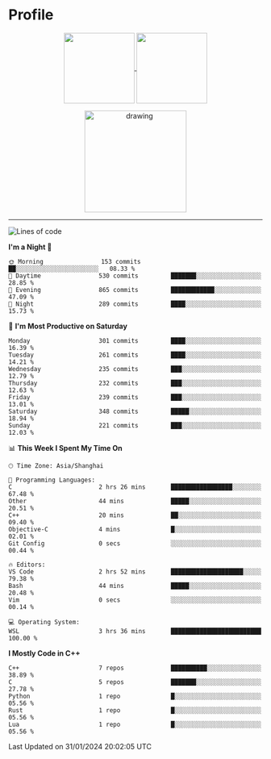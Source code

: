 # Profile

<p align="center">
  <a href="https://github.com/SourVoice">
    <img
      align="center"
      height="140em"
      src="https://github-readme-stats.vercel.app/api?username=SourVoice&show_icons=true&include_all_commits=true&count_private=true&theme=tokyonight"
    />
  </a>
  <a href="https://github.com/SourVoice">
    <img
      align="center"
      height="140em"
      src="https://github-readme-stats.vercel.app/api/top-langs/?username=SourVoice&show_icons=true&include_all_commits=true&count_private=true&layout=compact&theme=tokyonight"
    />
  </a>
</p>

<p align="center">
   <a href="https://github.com/SourVoice">
    <img
      align="center"
      height="202em"
      alt="drawing"
      src="https://activity-graph.herokuapp.com/graph?username=SourVoice&theme=react-dark"
    />
  </a>
</p>

---
<!--START_SECTION:waka-->
![Lines of code](https://img.shields.io/badge/From%20Hello%20World%20I%27ve%20Written-1.6%20million%20lines%20of%20code-blue)

**I'm a Night 🦉** 

```text
🌞 Morning                153 commits         ██░░░░░░░░░░░░░░░░░░░░░░░   08.33 % 
🌆 Daytime                530 commits         ███████░░░░░░░░░░░░░░░░░░   28.85 % 
🌃 Evening                865 commits         ████████████░░░░░░░░░░░░░   47.09 % 
🌙 Night                  289 commits         ████░░░░░░░░░░░░░░░░░░░░░   15.73 % 
```
📅 **I'm Most Productive on Saturday** 

```text
Monday                   301 commits         ████░░░░░░░░░░░░░░░░░░░░░   16.39 % 
Tuesday                  261 commits         ████░░░░░░░░░░░░░░░░░░░░░   14.21 % 
Wednesday                235 commits         ███░░░░░░░░░░░░░░░░░░░░░░   12.79 % 
Thursday                 232 commits         ███░░░░░░░░░░░░░░░░░░░░░░   12.63 % 
Friday                   239 commits         ███░░░░░░░░░░░░░░░░░░░░░░   13.01 % 
Saturday                 348 commits         █████░░░░░░░░░░░░░░░░░░░░   18.94 % 
Sunday                   221 commits         ███░░░░░░░░░░░░░░░░░░░░░░   12.03 % 
```


📊 **This Week I Spent My Time On** 

```text
🕑︎ Time Zone: Asia/Shanghai

💬 Programming Languages: 
C                        2 hrs 26 mins       █████████████████░░░░░░░░   67.48 % 
Other                    44 mins             █████░░░░░░░░░░░░░░░░░░░░   20.51 % 
C++                      20 mins             ██░░░░░░░░░░░░░░░░░░░░░░░   09.40 % 
Objective-C              4 mins              █░░░░░░░░░░░░░░░░░░░░░░░░   02.01 % 
Git Config               0 secs              ░░░░░░░░░░░░░░░░░░░░░░░░░   00.44 % 

🔥 Editors: 
VS Code                  2 hrs 52 mins       ████████████████████░░░░░   79.38 % 
Bash                     44 mins             █████░░░░░░░░░░░░░░░░░░░░   20.48 % 
Vim                      0 secs              ░░░░░░░░░░░░░░░░░░░░░░░░░   00.14 % 

💻 Operating System: 
WSL                      3 hrs 36 mins       █████████████████████████   100.00 % 
```

**I Mostly Code in C++** 

```text
C++                      7 repos             ██████████░░░░░░░░░░░░░░░   38.89 % 
C                        5 repos             ███████░░░░░░░░░░░░░░░░░░   27.78 % 
Python                   1 repo              █░░░░░░░░░░░░░░░░░░░░░░░░   05.56 % 
Rust                     1 repo              █░░░░░░░░░░░░░░░░░░░░░░░░   05.56 % 
Lua                      1 repo              █░░░░░░░░░░░░░░░░░░░░░░░░   05.56 % 
```




 Last Updated on 31/01/2024 20:02:05 UTC
<!--END_SECTION:waka-->
